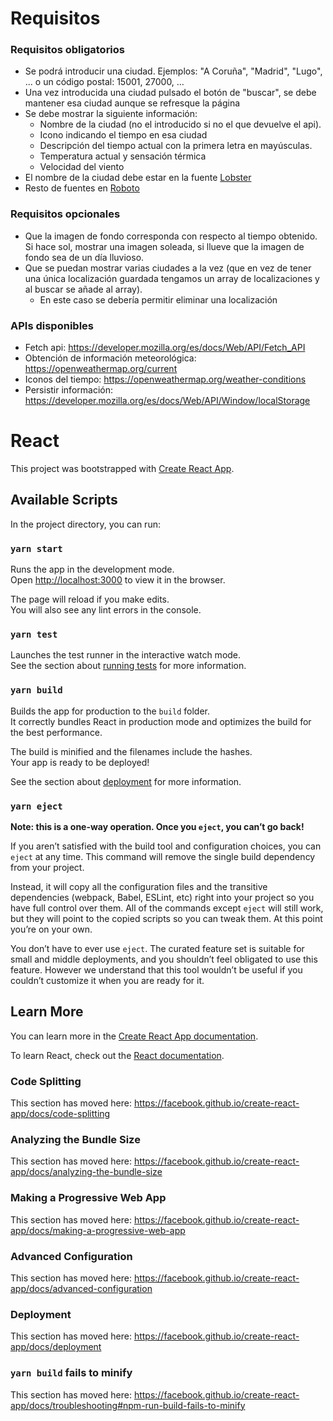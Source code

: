 
# Requisitos
### Requisitos obligatorios

- Se podrá introducir una ciudad. Ejemplos: "A Coruña", "Madrid", "Lugo", ... o un código postal: 15001, 27000, …
- Una vez introducida una ciudad pulsado el botón de "buscar", se debe mantener esa ciudad aunque se refresque la página
- Se debe mostrar la siguiente información:
  - Nombre de la ciudad (no el introducido si no el que devuelve el api).
  - Icono indicando el tiempo en esa ciudad
  - Descripción del tiempo actual con la primera letra en mayúsculas.
  - Temperatura actual y sensación térmica
  -  Velocidad del viento
- El nombre de la ciudad debe estar en la fuente [Lobster](https://fonts.google.com/specimen/Lobster)
- Resto de fuentes en [Roboto](https://fonts.google.com/specimen/Roboto)
 

### Requisitos opcionales

- Que la imagen de fondo corresponda con respecto al tiempo obtenido. Si hace sol, mostrar una imagen soleada, si llueve que la imagen de fondo sea de un día lluvioso.
- Que se puedan mostrar varias ciudades a la vez (que en vez de tener una única localización guardada tengamos un array de localizaciones y al buscar se añade al array).
  - En este caso se debería permitir eliminar una localización

 

### APIs disponibles

- Fetch api: https://developer.mozilla.org/es/docs/Web/API/Fetch_API
- Obtención de información meteorológica: https://openweathermap.org/current
- Iconos del tiempo: https://openweathermap.org/weather-conditions
- Persistir información: https://developer.mozilla.org/es/docs/Web/API/Window/localStorage

# React
This project was bootstrapped with [Create React App](https://github.com/facebook/create-react-app).

## Available Scripts

In the project directory, you can run:

### `yarn start`

Runs the app in the development mode.<br />
Open [http://localhost:3000](http://localhost:3000) to view it in the browser.

The page will reload if you make edits.<br />
You will also see any lint errors in the console.

### `yarn test`

Launches the test runner in the interactive watch mode.<br />
See the section about [running tests](https://facebook.github.io/create-react-app/docs/running-tests) for more information.

### `yarn build`

Builds the app for production to the `build` folder.<br />
It correctly bundles React in production mode and optimizes the build for the best performance.

The build is minified and the filenames include the hashes.<br />
Your app is ready to be deployed!

See the section about [deployment](https://facebook.github.io/create-react-app/docs/deployment) for more information.

### `yarn eject`

**Note: this is a one-way operation. Once you `eject`, you can’t go back!**

If you aren’t satisfied with the build tool and configuration choices, you can `eject` at any time. This command will remove the single build dependency from your project.

Instead, it will copy all the configuration files and the transitive dependencies (webpack, Babel, ESLint, etc) right into your project so you have full control over them. All of the commands except `eject` will still work, but they will point to the copied scripts so you can tweak them. At this point you’re on your own.

You don’t have to ever use `eject`. The curated feature set is suitable for small and middle deployments, and you shouldn’t feel obligated to use this feature. However we understand that this tool wouldn’t be useful if you couldn’t customize it when you are ready for it.

## Learn More

You can learn more in the [Create React App documentation](https://facebook.github.io/create-react-app/docs/getting-started).

To learn React, check out the [React documentation](https://reactjs.org/).

### Code Splitting

This section has moved here: https://facebook.github.io/create-react-app/docs/code-splitting

### Analyzing the Bundle Size

This section has moved here: https://facebook.github.io/create-react-app/docs/analyzing-the-bundle-size

### Making a Progressive Web App

This section has moved here: https://facebook.github.io/create-react-app/docs/making-a-progressive-web-app

### Advanced Configuration

This section has moved here: https://facebook.github.io/create-react-app/docs/advanced-configuration

### Deployment

This section has moved here: https://facebook.github.io/create-react-app/docs/deployment

### `yarn build` fails to minify

This section has moved here: https://facebook.github.io/create-react-app/docs/troubleshooting#npm-run-build-fails-to-minify